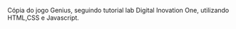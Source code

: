 Cópia do jogo Genius, seguindo tutorial lab Digital Inovation One, utilizando HTML,CSS e Javascript.